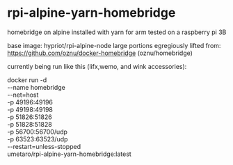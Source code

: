 # rpi-alpine-yarn-homebridge

homebridge on alpine installed with yarn for arm
tested on a raspberry pi 3B

base image: hypriot/rpi-alpine-node
large portions egregiously lifted from: https://github.com/oznu/docker-homebridge (oznu/homebridge)


currently being run like this (lifx,wemo, and wink accessories):

docker run -d \
--name homebridge \
--net=host \
-p 49196:49196 \
-p 49198:49198 \
-p 51826:51826 \
-p 51828:51828 \
-p 56700:56700/udp \
-p 63523:63523/udp \
--restart=unless-stopped \
umetaro/rpi-alpine-yarn-homebridge:latest
